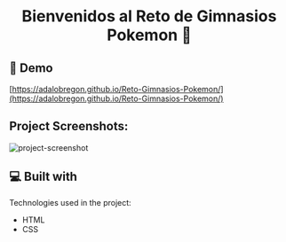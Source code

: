 <h1 id="title" align="center">Bienvenidos al Reto de Gimnasios Pokemon 👋</h1>

<h2>🚀 Demo</h2>

[https://adalobregon.github.io/Reto-Gimnasios-Pokemon/](https://adalobregon.github.io/Reto-Gimnasios-Pokemon/)

<h2>Project Screenshots:</h2>

  ![project-screenshot](https://user-images.githubusercontent.com/82771227/181075907-3e65ce3d-2e7c-4bec-86a8-53825c5a5a44.png)
  
<h2>💻 Built with</h2>

Technologies used in the project:

*   HTML
*   CSS